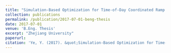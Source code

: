 ```yaml
---
title: "Simulation-Based Optimization for Time-of-Day Coordinated Ramp Metering of a Large-Scale Urban Expressway Network"
collection: publications
permalink: /publication/2017-07-01-beng-thesis
date: 2017-07-01
venue: 'B.Eng. Thesis'
excerpt: "Zhejiang University"
paperurl:
citation: 'Ye, Y. (2017). &quot;Simulation-Based Optimization for Time-of-Day Coordinated Ramp Metering of a Large-Scale Urban Expressway Network.&quot; <i>B.Eng. Thesis</i>, Zhejiang University.'
---
```


